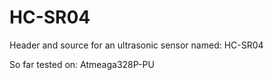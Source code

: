 HC-SR04
=======
Header and source for an ultrasonic sensor named: HC-SR04

So far tested on: Atmeaga328P-PU
